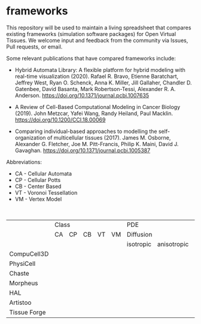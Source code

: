# frameworks

This repository will be used to maintain a living spreadsheet that compares existing 
frameworks (simulation software packages) for Open Virtual Tissues. We welcome input and feedback from the community  via Issues, Pull requests, or email.

Some relevant publications that have compared frameworks include: 

* Hybrid Automata Library: A flexible platform for hybrid modeling with real-time visualization (2020).
Rafael R. Bravo, Etienne Baratchart, Jeffrey West, Ryan O. Schenck, Anna K. Miller, Jill Gallaher, Chandler D. Gatenbee, David Basanta, Mark Robertson-Tessi, Alexander R. A. Anderson. https://doi.org/10.1371/journal.pcbi.1007635

* A Review of Cell-Based Computational Modeling in Cancer Biology (2019).
    John Metzcar, Yafei Wang, Randy Heiland, Paul Macklin. https://doi.org/10.1200/CCI.18.00069
    
* Comparing individual-based approaches to modelling the self-organization of multicellular tissues (2017).
    James M. Osborne, Alexander G. Fletcher, Joe M. Pitt-Francis, Philip K. Maini, David J. Gavaghan. https://doi.org/10.1371/journal.pcbi.1005387


Abbreviations:<br>
* CA - Cellular Automata
* CP - Cellular Potts
* CB - Center Based
* VT - Voronoi Tessellation
* VM - Vertex Model
<br>
<table>
  <tr>
    <td></td>
    <td colspan="5">Class</td>
    <td colspan="3">PDE</td>
    <td>Lng(s)</td>
    <td>GUI</td>
    <td>Web</td>
  </tr>
  <tr>
    <td></td>
    <td>CA</td>
    <td>CP</td>
    <td>CB</td>
    <td>VT</td>
    <td>VM</td>
    <td colspan="2">Diffusion</td>
    <td>Advection</td>
  </tr>
  <tr>
    <td></td>
    <td></td>
    <td></td>
    <td></td>
    <td></td>
    <td></td>
    <td>isotropic</td>
    <td>anisotropic</td>
  </tr>
  <tr>
    <td>CompuCell3D</td>
  </tr>
    <tr>
    <td>PhysiCell</td>
  </tr>
  <tr>
    <td>Chaste</td>
        <tr>
    <td>Morpheus</td>
              <tr>
    <td>HAL</td>
                    <tr>
    <td>Artistoo</td>
                          <tr>
    <td>Tissue Forge</td>
  </tr>
</table>
